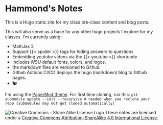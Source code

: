 # Hammond's Notes

This is a Hugo static site for my class pre-class content and blog posts. 

This will also serve as a base for any other hugo projects I explore for my classes. I'm currently using: 
- MathJax 3
- Support {{< spoiler >}} tags for hiding answers to questions
- Embedding youtube videos via the {{< youtube >}} shortcode
- Includes WSU default fonts, colors, and logos. 
- the markdown files are versioned to Github. 
- Github Actions CI/CD deploys the hugo (markdown) blog to Github pages.
- 🐿


I'm using the [PaperMod theme](https://github.com/adityatelange/hugo-PaperMod). For first time cloning, run this:
`git submodule update --init --recursive # needed when you reclone your repo (submodules may not get cloned automatically)`



![Creative Commons - Share Alike License Logo](https://i.creativecommons.org/l/by-sa/4.0/88x31.png) These notes are licensed under a [Creative Commons Attribution-ShareAlike 4.0 International License](http://creativecommons.org/licenses/by-sa/4.0/).

